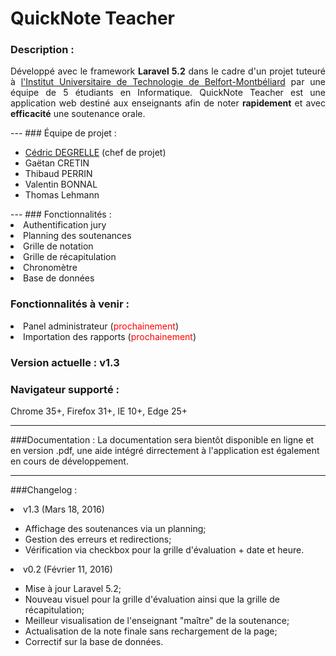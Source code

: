 <h1>QuickNote Teacher</h1>

### Description :
<p align="justify">
Développé avec le framework <b>Laravel 5.2</b> dans le cadre d'un projet tuteuré à <u>l'Institut Universitaire de Technologie de Belfort-Montbéliard</u> par une équipe de 5 étudiants en Informatique. QuickNote Teacher est  une application web destiné aux enseignants afin de noter <b>rapidement</b> et avec <b>efficacité</b> une soutenance orale.
</p>
---
###  Équipe de projet :
<ul>
<li><a href="http://www.viadeo.com/fr/profile/cedric.degrelle">Cédric DEGRELLE</a> (chef de projet)</li>
<li>Gaëtan CRETIN</li>
<li>Thibaud PERRIN</li>
<li>Valentin BONNAL</li>
<li>Thomas Lehmann</li>
</ul>
---
### Fonctionnalités :
<li>Authentification jury</li>
<li>Planning des soutenances</li> 
<li>Grille de notation</li>
<li>Grille de récapitulation</li>
<li>Chronomètre</li>
<li>Base de données</li>

### Fonctionnalités à venir :
<li>Panel administrateur (<span style="color:red">prochainement</span>)
<li>Importation des rapports (<span style="color:red">prochainement</span>)</li>

### Version actuelle : v1.3
### Navigateur supporté :
<p>Chrome 35+, Firefox 31+, IE 10+, Edge 25+</p>

---
###Documentation :
La documentation sera bientôt disponible en ligne et en version .pdf, une aide intégré dirrectement à l'application est également en cours de développement.

---
###Changelog :

<li>v1.3 (Mars 18, 2016)</li>
<ul>
<li>Affichage des soutenances via un planning;</li>
<li>Gestion des erreurs et redirections;</li>
<li>Vérification via checkbox pour la grille d'évaluation + date et heure.</li>
</ul>

<li>v0.2 (Février 11, 2016)</li>
<ul>
<li>Mise à jour Laravel 5.2;</li>
<li>Nouveau visuel pour la grille d'évaluation ainsi que la grille de récapitulation;</li>
<li>Meilleur visualisation de l'enseignant "maître" de la soutenance;</li>
<li>Actualisation de la note finale sans rechargement de la page;</li>
<li>Correctif sur la base de données.</li>
</ul>



